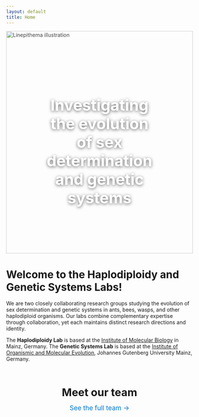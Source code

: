 ```yaml
---
layout: default
title: Home
---
```


<div class="hero-banner">
  <img src="{{ '/assets/images/linepithema.png' | relative_url }}" alt="Linepithema illustration">
  <div class="hero-overlay">
    <h1>Investigating the evolution of sex determination and genetic systems</h1>
  </div>
</div>

# Welcome to the Haplodiploidy and Genetic Systems Labs!

We are two closely collaborating research groups studying the evolution of sex determination and genetic systems in ants, bees, wasps, and other haplodiploid organisms. Our labs combine complementary expertise through collaboration, yet each maintains distinct research directions and identity.

The **Haplodiploidy Lab** is based at the <a href="https://www.imb.de/" target="_blank">Institute of Molecular Biology</a> in Mainz, Germany. The **Genetic Systems Lab** is based at the <a href="https://iome.biology.uni-mainz.de/" target="_blank">Institute of Organismic and Molecular Evolution</a>, Johannes Gutenberg University Mainz, Germany.  

<div class="team-banner">
  <h2>Meet our team</h2>
  <p><a href="{{ '/people.html' | relative_url }}">See the full team →</a></p>
</div>

<style>
.hero-banner {
  position: relative;
  width: 100%;
  height: 55vh;        /* responsive height relative to screen */
  min-height: 300px;   /* don’t get too small */
  max-height: 600px;   /* don’t get too tall */
  overflow: hidden;
  margin-bottom: 2.5rem;
}

.hero-banner img {
  width: 100%;
  height: 100%;
  object-fit: cover;   /* cover container while cropping edges */
  opacity: 0.8;
}

.hero-overlay {
  position: absolute;
  top: 50%;
  left: 50%;
  transform: translate(-50%, -50%);
  text-align: center;
  color: white;
  text-shadow: 0px 2px 8px rgba(0,0,0,0.6);
  padding: 0 1rem; /* prevent text touching edges on small screens */
}

.hero-overlay h1 {
  font-size: 2.6rem;
  margin-bottom: 0.5rem;
}

.hero-overlay .tagline {
  font-size: 1.3rem;
  font-weight: 300;
  margin: 0.5rem auto;
  max-width: 800px;
  text-align: center;   /* ensure horizontal centering */
  display: block;       /* keep full control */
}

.hero-overlay .location {
  font-size: 1.1rem;
  font-weight: 400;
  margin-top: 0.5rem;
  color: #f0f0f0;
}

/* Responsive adjustments */
@media (max-width: 768px) {
  .hero-overlay h1 {
    font-size: 2rem;
  }
  .hero-overlay .tagline {
    font-size: 1.1rem;
  }
  .hero-overlay .location {
    font-size: 1rem;
  }
}
  
/* Meet our team */
.team-banner {
  text-align: center;
  margin: 4rem 0;
}
.team-banner h2 {
  font-size: 1.8rem;
  margin-bottom: 0.5rem;
}
.team-banner p a {
  font-size: 1.1rem;
  color: #0077cc;
  text-decoration: none;
}
.team-banner p a:hover {
  text-decoration: underline;
}
</style>
